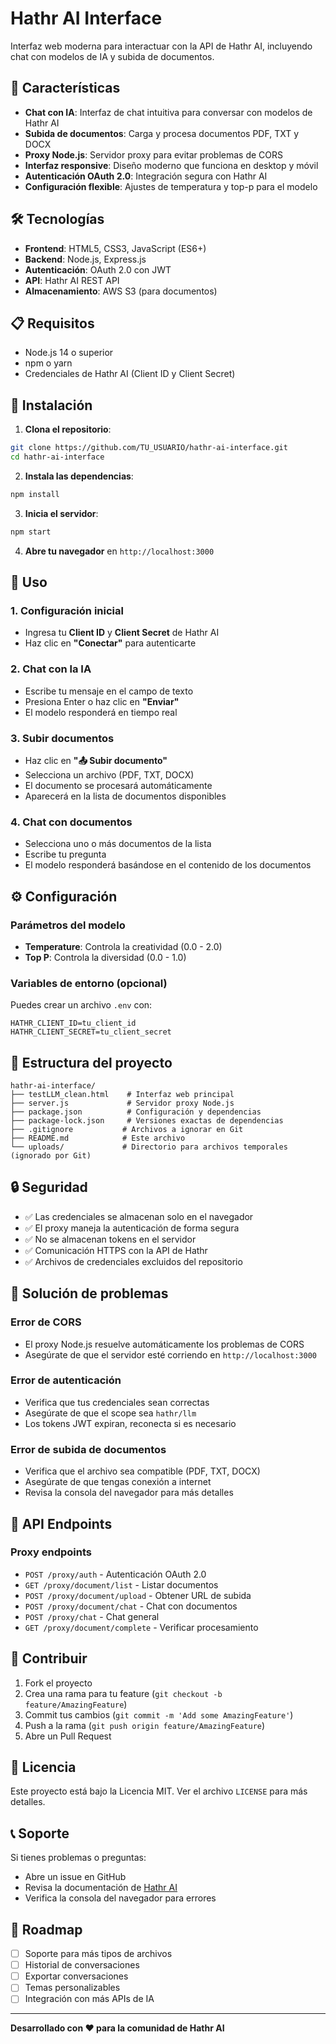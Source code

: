 # Hathr AI Interface

Interfaz web moderna para interactuar con la API de Hathr AI, incluyendo chat con modelos de IA y subida de documentos.

## 🚀 Características

- **Chat con IA**: Interfaz de chat intuitiva para conversar con modelos de Hathr AI
- **Subida de documentos**: Carga y procesa documentos PDF, TXT y DOCX
- **Proxy Node.js**: Servidor proxy para evitar problemas de CORS
- **Interfaz responsive**: Diseño moderno que funciona en desktop y móvil
- **Autenticación OAuth 2.0**: Integración segura con Hathr AI
- **Configuración flexible**: Ajustes de temperatura y top-p para el modelo

## 🛠️ Tecnologías

- **Frontend**: HTML5, CSS3, JavaScript (ES6+)
- **Backend**: Node.js, Express.js
- **Autenticación**: OAuth 2.0 con JWT
- **API**: Hathr AI REST API
- **Almacenamiento**: AWS S3 (para documentos)

## 📋 Requisitos

- Node.js 14 o superior
- npm o yarn
- Credenciales de Hathr AI (Client ID y Client Secret)

## 🚀 Instalación

1. **Clona el repositorio**:
```bash
git clone https://github.com/TU_USUARIO/hathr-ai-interface.git
cd hathr-ai-interface
```

2. **Instala las dependencias**:
```bash
npm install
```

3. **Inicia el servidor**:
```bash
npm start
```

4. **Abre tu navegador** en `http://localhost:3000`

## 🔧 Uso

### 1. Configuración inicial
- Ingresa tu **Client ID** y **Client Secret** de Hathr AI
- Haz clic en **"Conectar"** para autenticarte

### 2. Chat con la IA
- Escribe tu mensaje en el campo de texto
- Presiona Enter o haz clic en **"Enviar"**
- El modelo responderá en tiempo real

### 3. Subir documentos
- Haz clic en **"📤 Subir documento"**
- Selecciona un archivo (PDF, TXT, DOCX)
- El documento se procesará automáticamente
- Aparecerá en la lista de documentos disponibles

### 4. Chat con documentos
- Selecciona uno o más documentos de la lista
- Escribe tu pregunta
- El modelo responderá basándose en el contenido de los documentos

## ⚙️ Configuración

### Parámetros del modelo
- **Temperature**: Controla la creatividad (0.0 - 2.0)
- **Top P**: Controla la diversidad (0.0 - 1.0)

### Variables de entorno (opcional)
Puedes crear un archivo `.env` con:
```
HATHR_CLIENT_ID=tu_client_id
HATHR_CLIENT_SECRET=tu_client_secret
```

## 📁 Estructura del proyecto

```
hathr-ai-interface/
├── testLLM_clean.html    # Interfaz web principal
├── server.js             # Servidor proxy Node.js
├── package.json          # Configuración y dependencias
├── package-lock.json     # Versiones exactas de dependencias
├── .gitignore           # Archivos a ignorar en Git
├── README.md            # Este archivo
└── uploads/             # Directorio para archivos temporales (ignorado por Git)
```

## 🔒 Seguridad

- ✅ Las credenciales se almacenan solo en el navegador
- ✅ El proxy maneja la autenticación de forma segura
- ✅ No se almacenan tokens en el servidor
- ✅ Comunicación HTTPS con la API de Hathr
- ✅ Archivos de credenciales excluidos del repositorio

## 🐛 Solución de problemas

### Error de CORS
- El proxy Node.js resuelve automáticamente los problemas de CORS
- Asegúrate de que el servidor esté corriendo en `http://localhost:3000`

### Error de autenticación
- Verifica que tus credenciales sean correctas
- Asegúrate de que el scope sea `hathr/llm`
- Los tokens JWT expiran, reconecta si es necesario

### Error de subida de documentos
- Verifica que el archivo sea compatible (PDF, TXT, DOCX)
- Asegúrate de que tengas conexión a internet
- Revisa la consola del navegador para más detalles

## 📝 API Endpoints

### Proxy endpoints
- `POST /proxy/auth` - Autenticación OAuth 2.0
- `GET /proxy/document/list` - Listar documentos
- `POST /proxy/document/upload` - Obtener URL de subida
- `POST /proxy/document/chat` - Chat con documentos
- `POST /proxy/chat` - Chat general
- `GET /proxy/document/complete` - Verificar procesamiento

## 🤝 Contribuir

1. Fork el proyecto
2. Crea una rama para tu feature (`git checkout -b feature/AmazingFeature`)
3. Commit tus cambios (`git commit -m 'Add some AmazingFeature'`)
4. Push a la rama (`git push origin feature/AmazingFeature`)
5. Abre un Pull Request

## 📄 Licencia

Este proyecto está bajo la Licencia MIT. Ver el archivo `LICENSE` para más detalles.

## 📞 Soporte

Si tienes problemas o preguntas:
- Abre un issue en GitHub
- Revisa la documentación de [Hathr AI](https://docs.hathr.ai)
- Verifica la consola del navegador para errores

## 🎯 Roadmap

- [ ] Soporte para más tipos de archivos
- [ ] Historial de conversaciones
- [ ] Exportar conversaciones
- [ ] Temas personalizables
- [ ] Integración con más APIs de IA

---

**Desarrollado con ❤️ para la comunidad de Hathr AI**
